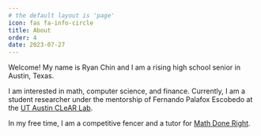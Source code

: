 ```yaml
---
# the default layout is 'page'
icon: fas fa-info-circle
title: About
order: 4
date: 2023-07-27
---
```



Welcome! My name is Ryan Chin and I am a rising high school senior in Austin, Texas. 

I am interested in math, computer science, and finance. Currently, I am a student researcher under the mentorship of Fernando Palafox Escobedo at the [UT Austin CLeAR Lab](https://clearoboticslab.github.io).

In my free time, I am a competitive fencer and a tutor for [Math Done Right](https://sites.google.com/view/math-done-right/home).






